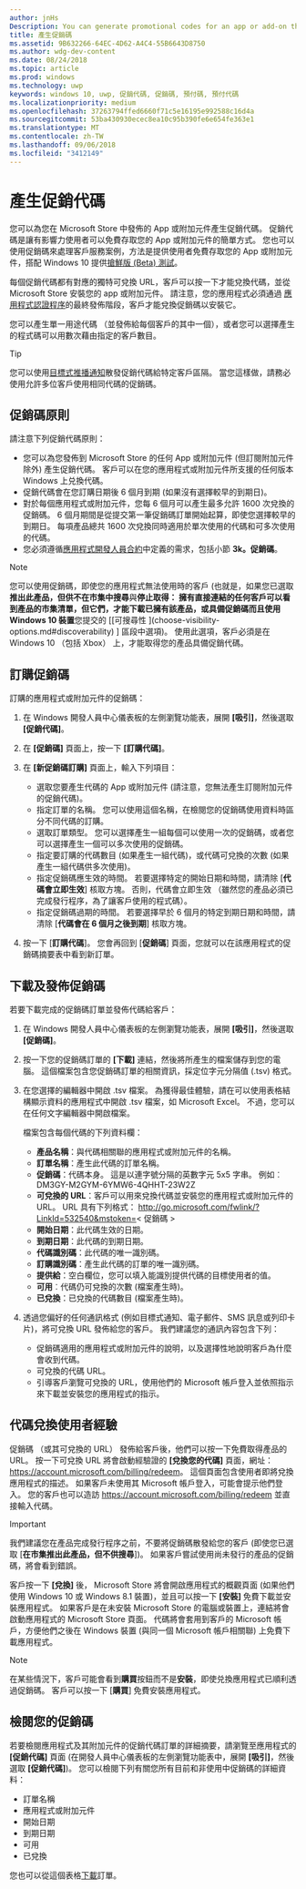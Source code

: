 ```yaml
---
author: jnHs
Description: You can generate promotional codes for an app or add-on that you have published in the Microsoft Store.
title: 產生促銷碼
ms.assetid: 9B632266-64EC-4D62-A4C4-55B6643D8750
ms.author: wdg-dev-content
ms.date: 08/24/2018
ms.topic: article
ms.prod: windows
ms.technology: uwp
keywords: windows 10, uwp, 促銷代碼, 促銷碼, 預付碼, 預付代碼
ms.localizationpriority: medium
ms.openlocfilehash: 37263794ffed6660f71c5e16195e992588c16d4a
ms.sourcegitcommit: 53ba430930ecec8ea10c95b390fe6e654fe363e1
ms.translationtype: MT
ms.contentlocale: zh-TW
ms.lasthandoff: 09/06/2018
ms.locfileid: "3412149"
---
```

# <a name="generate-promotional-codes"></a>產生促銷代碼


您可以為您在 Microsoft Store 中發佈的 App 或附加元件產生促銷代碼。 促銷代碼是讓有影響力使用者可以免費存取您的 App 或附加元件的簡單方式。 您也可以使用促銷碼來處理客戶服務案例，方法是提供使用者免費存取您的 App 或附加元件，搭配 Windows 10 提供[搶鮮版 (Beta) 測試](beta-testing-and-targeted-distribution.md)。 

每個促銷代碼都有對應的獨特可兌換 URL，客戶可以按一下才能兌換代碼，並從 Microsoft Store 安裝您的 app 或附加元件。  請注意，您的應用程式必須通過 [應用程式認證程序](the-app-certification-process.md)的最終發佈階段，客戶才能兌換促銷碼以安裝它。

您可以產生單一用途代碼 （並發佈給每個客戶的其中一個），或者您可以選擇產生的程式碼可以用數次藉由指定的客戶數目。

> [!TIP]
> 您可以使用[目標式推播通知](send-push-notifications-to-your-apps-customers.md)散發促銷代碼給特定客戶區隔。 當您這樣做，請務必使用允許多位客戶使用相同代碼的促銷碼。


## <a name="promotional-code-policies"></a>促銷碼原則

請注意下列促銷代碼原則：

-   您可以為您發佈到 Microsoft Store 的任何 App 或附加元件 (但訂閱附加元件除外) 產生促銷代碼。 客戶可以在您的應用程式或附加元件所支援的任何版本 Windows 上兑換代碼。
-   促銷代碼會在您訂購日期後 6 個月到期 (如果沒有選擇較早的到期日)。
-   對於每個應用程式或附加元件，您每 6 個月可以產生最多允許 1600 次兌換的促銷碼。 6 個月期間是從提交第一筆促銷碼訂單開始起算，即使您選擇較早的到期日。 每項產品總共 1600 次兌換同時適用於單次使用的代碼和可多次使用的代碼。
-   您必須遵循[應用程式開發人員合約](https://docs.microsoft.com/legal/windows/agreements/app-developer-agreement)中定義的需求，包括小節 **3k。促銷碼**。

> [!NOTE]
> 您可以使用促銷碼，即使您的應用程式無法使用時的客戶 (也就是，如果您已選取**推出此產品，但供不在市集中搜尋**與**停止取得： 擁有直接連結的任何客戶可以看到產品的市集清單，但它們，才能下載已擁有該產品，或具備促銷碼而且使用 Windows 10 裝置**您提交的 [[可搜尋性 \](choose-visibility-options.md#discoverability) ] 區段中選項)。 使用此選項，客戶必須是在 Windows 10 （包括 Xbox） 上，才能取得您的產品具備促銷代碼。


## <a name="order-promotional-codes"></a>訂購促銷碼

訂購的應用程式或附加元件的促銷碼：

1.  在 Windows 開發人員中心儀表板的左側瀏覽功能表，展開 **\[吸引\]**，然後選取 **\[促銷代碼\]**。

2.   在 **\[促銷碼\]** 頁面上，按一下 **\[訂購代碼\]**。

3.  在 **\[新促銷碼訂購\]** 頁面上，輸入下列項目：
    -   選取您要產生代碼的 App 或附加元件 (請注意，您無法產生訂閱附加元件的促銷代碼)。
    -   指定訂單的名稱。 您可以使用這個名稱，在檢閱您的促銷碼使用資料時區分不同代碼的訂購。
    -   選取訂單類型。 您可以選擇產生一組每個可以使用一次的促銷碼，或者您可以選擇產生一個可以多次使用的促銷碼。
    -   指定要訂購的代碼數目 (如果產生一組代碼)，或代碼可兌換的次數 (如果產生一組代碼供多次使用)。
    -   指定促銷碼應生效的時間。 若要選擇特定的開始日期和時間，請清除 [**代碼會立即生效**] 核取方塊。 否則，代碼會立即生效 （雖然您的產品必須已完成發行程序，為了讓客戶使用的程式碼）。
    -   指定促銷碼過期的時間。 若要選擇早於 6 個月的特定到期日期和時間，請清除 [**代碼會在 6 個月之後到期**] 核取方塊。

4.  按一下 [**訂購代碼**]。 您會再回到 [**促銷碼**] 頁面，您就可以在該應用程式的促銷碼摘要表中看到新訂單。


## <a name="download-and-distribute-promotional-codes"></a>下載及發佈促銷碼

若要下載完成的促銷碼訂單並發佈代碼給客戶：

1.  在 Windows 開發人員中心儀表板的左側瀏覽功能表，展開 **\[吸引\]**，然後選取 **\[促銷碼\]**。
2.  按一下您的促銷碼訂單的 **\[下載\]** 連結，然後將所產生的檔案儲存到您的電腦。 這個檔案包含您促銷碼訂單的相關資訊，採定位字元分隔值 (.tsv) 格式。
3.  在您選擇的編輯器中開啟 .tsv 檔案。 為獲得最佳體驗，請在可以使用表格結構顯示資料的應用程式中開啟 .tsv 檔案，如 Microsoft Excel。 不過，您可以在任何文字編輯器中開啟檔案。

    檔案包含每個代碼的下列資料欄：

    -   **產品名稱**：與代碼相關聯的應用程式或附加元件的名稱。
    -   **訂單名稱**：產生此代碼的訂單名稱。
    -   **促銷碼**：代碼本身。 這是以連字號分隔的英數字元 5x5 字串。 例如︰DM3GY-M2GYM-6YMW6-4QHHT-23W2Z
    -   **可兌換的 URL**：客戶可以用來兌換代碼並安裝您的應用程式或附加元件的 URL。 URL 具有下列格式： http://go.microsoft.com/fwlink/?LinkId=532540&mstoken=&lt; 促銷碼 >
    -   **開始日期**：此代碼生效的日期。
    -   **到期日期**：此代碼的到期日期。
    -   **代碼識別碼**：此代碼的唯一識別碼。
    -   **訂購識別碼**：產生此代碼的訂單的唯一識別碼。
    -   **提供給**：空白欄位，您可以填入能識別提供代碼的目標使用者的值。
    -   **可用**︰代碼仍可兌換的次數 (檔案產生時)。
    -   **已兌換**：已兌換的代碼數目 (檔案產生時)。

4.  透過您偏好的任何通訊格式 (例如目標式通知、電子郵件、SMS 訊息或列印卡片)，將可兌換 URL 發佈給您的客戶。 我們建議您的通訊內容包含下列：
    -   促銷碼適用的應用程式或附加元件的說明，以及選擇性地說明客戶為什麼會收到代碼。
    -   可兌換的代碼 URL。
    -   引導客戶瀏覽可兌換的 URL，使用他們的 Microsoft 帳戶登入並依照指示來下載並安裝您的應用程式的指示。


## <a name="code-redemption-user-experience"></a>代碼兌換使用者經驗

促銷碼 （或其可兌換的 URL） 發佈給客戶後，他們可以按一下免費取得產品的 URL。 按一下可兌換 URL 將會啟動經驗證的 **\[兌換您的代碼\]** 頁面，網址：<https://account.microsoft.com/billing/redeem>。 這個頁面包含使用者即將兌換應用程式的描述。 如果客戶未使用其 Microsoft 帳戶登入，可能會提示他們登入。 您的客戶也可以造訪 <https://account.microsoft.com/billing/redeem> 並直接輸入代碼。

> [!IMPORTANT]
> 我們建議您在產品完成發行程序之前，不要將促銷碼散發給您的客戶 (即使您已選取 [**在市集推出此產品，但不供搜尋**])。 如果客戶嘗試使用尚未發行的產品的促銷碼，將會看到錯誤。

客戶按一下 **\[兌換\]** 後， Microsoft Store 將會開啟應用程式的概觀頁面 (如果他們使用 Windows 10 或 Windows 8.1 裝置)，並且可以按一下 **\[安裝\]** 免費下載並安裝應用程式。 如果客戶是在未安裝 Microsoft Store 的電腦或裝置上，連結將會啟動應用程式的 Microsoft Store 頁面。 代碼將會套用到客戶的 Microsoft 帳戶，方便他們之後在 Windows 裝置 (與同一個 Microsoft 帳戶相關聯) 上免費下載應用程式。

> [!NOTE]
> 在某些情況下，客戶可能會看到**購買**按鈕而不是**安裝**，即使兑換應用程式已順利透過促銷碼。 客戶可以按一下 [**購買**] 免費安裝應用程式。


## <a name="review-your-promotional-codes"></a>檢閱您的促銷碼

若要檢閱應用程式及其附加元件的促銷代碼訂單的詳細摘要，請瀏覽至應用程式的 **\[促銷代碼\]** 頁面 (在開發人員中心儀表板的左側瀏覽功能表中，展開 **\[吸引\]**，然後選取 **\[促銷代碼\]**)。 您可以檢閱下列有關您所有目前和非使用中促銷碼的詳細資料：
-   訂單名稱
-   應用程式或附加元件
-   開始日期
-   到期日期
-   可用
-   已兌換

您也可以從這個表格[下載](#download-and-distribute-promotional-codes)訂單。

 
